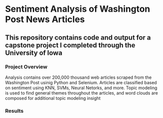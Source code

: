 # Sentiment Analysis of Washington Post News Articles
 
This repository contains code and output for a capstone project I completed through the University of Iowa
---

### Project Overview
Analysis contains over 200,000 thousand web articles scraped from the Washington Post usinig Python and Selenium. Articles are classified based on sentiment using KNN, SVMs, Neural Netorks, and more. Topic modeling is used to find general themes throughout the articles, and word clouds are composed for additional topic modeling insight


### Results

